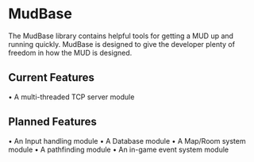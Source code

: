 # MudBase

The MudBase library contains helpful tools for getting a MUD up and running quickly.
MudBase is designed to give the developer plenty of freedom in how the MUD is designed.

## Current Features

  • A multi-threaded TCP server module
  
## Planned Features

  • An Input handling module
  • A Database module
  • A Map/Room system module
  • A pathfinding module
  • An in-game event system module
